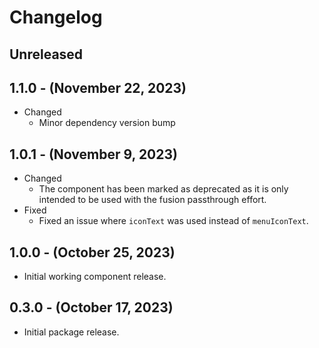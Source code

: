 # Changelog

## Unreleased

## 1.1.0 - (November 22, 2023)

* Changed
  * Minor dependency version bump

## 1.0.1 - (November 9, 2023)

* Changed
  * The component has been marked as deprecated as it is only intended to be used with the fusion passthrough effort.
* Fixed
  * Fixed an issue where `iconText` was used instead of `menuIconText`.

## 1.0.0 - (October 25, 2023)

* Initial working component release.

## 0.3.0 - (October 17, 2023)

* Initial package release.
